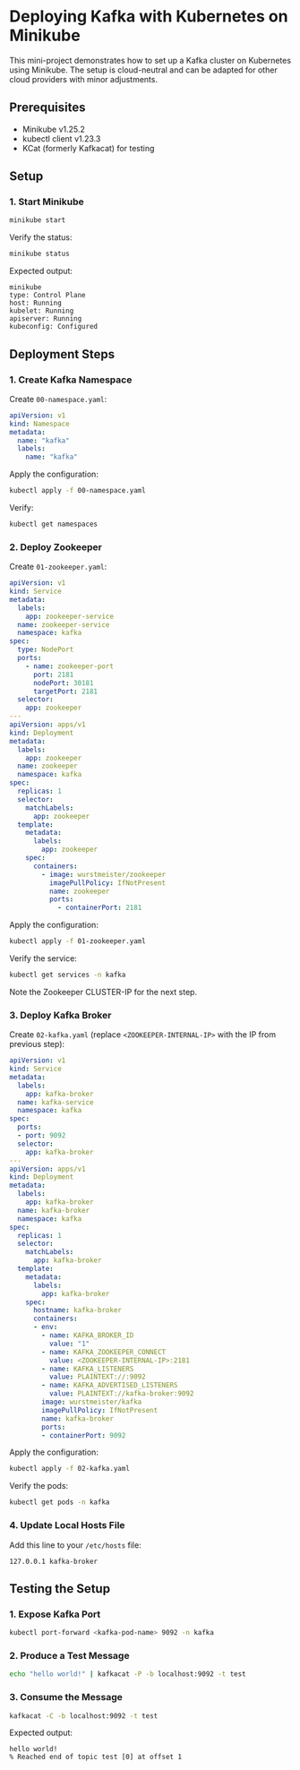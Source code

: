 # Deploying Kafka with Kubernetes on Minikube

This mini-project demonstrates how to set up a Kafka cluster on Kubernetes using Minikube. The setup is cloud-neutral and can be adapted for other cloud providers with minor adjustments.

## Prerequisites

- Minikube v1.25.2
- kubectl client v1.23.3
- KCat (formerly Kafkacat) for testing

## Setup

### 1. Start Minikube

```bash
minikube start
```

Verify the status:

```bash
minikube status
```

Expected output:
```
minikube
type: Control Plane
host: Running
kubelet: Running
apiserver: Running
kubeconfig: Configured
```

## Deployment Steps

### 1. Create Kafka Namespace

Create `00-namespace.yaml`:

```yaml
apiVersion: v1
kind: Namespace
metadata:
  name: "kafka"
  labels:
    name: "kafka"
```

Apply the configuration:

```bash
kubectl apply -f 00-namespace.yaml
```

Verify:

```bash
kubectl get namespaces
```

### 2. Deploy Zookeeper

Create `01-zookeeper.yaml`:

```yaml
apiVersion: v1
kind: Service
metadata:
  labels:
    app: zookeeper-service
  name: zookeeper-service
  namespace: kafka
spec:
  type: NodePort
  ports:
    - name: zookeeper-port
      port: 2181
      nodePort: 30181
      targetPort: 2181
  selector:
    app: zookeeper
---
apiVersion: apps/v1
kind: Deployment
metadata:
  labels:
    app: zookeeper
  name: zookeeper
  namespace: kafka
spec:
  replicas: 1
  selector:
    matchLabels:
      app: zookeeper
  template:
    metadata:
      labels:
        app: zookeeper
    spec:
      containers:
        - image: wurstmeister/zookeeper
          imagePullPolicy: IfNotPresent
          name: zookeeper
          ports:
            - containerPort: 2181
```

Apply the configuration:

```bash
kubectl apply -f 01-zookeeper.yaml
```

Verify the service:

```bash
kubectl get services -n kafka
```

Note the Zookeeper CLUSTER-IP for the next step.

### 3. Deploy Kafka Broker

Create `02-kafka.yaml` (replace `<ZOOKEEPER-INTERNAL-IP>` with the IP from previous step):

```yaml
apiVersion: v1
kind: Service
metadata:
  labels:
    app: kafka-broker
  name: kafka-service
  namespace: kafka
spec:
  ports:
  - port: 9092
  selector:
    app: kafka-broker
---
apiVersion: apps/v1
kind: Deployment
metadata:
  labels:
    app: kafka-broker
  name: kafka-broker
  namespace: kafka
spec:
  replicas: 1
  selector:
    matchLabels:
      app: kafka-broker
  template:
    metadata:
      labels:
        app: kafka-broker
    spec:
      hostname: kafka-broker
      containers:
      - env:
        - name: KAFKA_BROKER_ID
          value: "1"
        - name: KAFKA_ZOOKEEPER_CONNECT
          value: <ZOOKEEPER-INTERNAL-IP>:2181
        - name: KAFKA_LISTENERS
          value: PLAINTEXT://:9092
        - name: KAFKA_ADVERTISED_LISTENERS
          value: PLAINTEXT://kafka-broker:9092
        image: wurstmeister/kafka
        imagePullPolicy: IfNotPresent
        name: kafka-broker
        ports:
        - containerPort: 9092
```

Apply the configuration:

```bash
kubectl apply -f 02-kafka.yaml
```

Verify the pods:

```bash
kubectl get pods -n kafka
```

### 4. Update Local Hosts File

Add this line to your `/etc/hosts` file:

```
127.0.0.1 kafka-broker
```

## Testing the Setup

### 1. Expose Kafka Port

```bash
kubectl port-forward <kafka-pod-name> 9092 -n kafka
```

### 2. Produce a Test Message

```bash
echo "hello world!" | kafkacat -P -b localhost:9092 -t test
```

### 3. Consume the Message

```bash
kafkacat -C -b localhost:9092 -t test
```

Expected output:
```
hello world!
% Reached end of topic test [0] at offset 1
```
